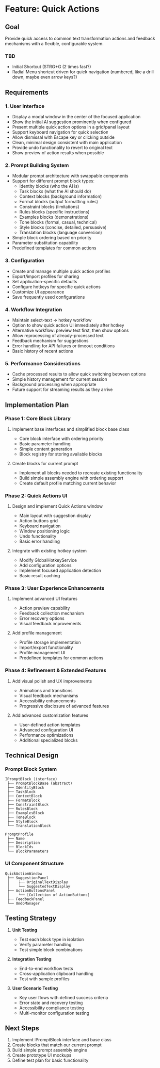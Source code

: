 # Feature: Quick Actions

## Goal
Provide quick access to common text transformation actions and feedback mechanisms with a flexible, configurable system.

### TBD
- Initial Shortcut (STRG+G (2 times fast?)
- Radial Menu shortcut driven for quick navigation (numbered, like a drill down, maybe even arrow keys?)

## Requirements

### 1. User Interface
- Display a modal window in the center of the focused application
- Show the initial AI suggestion prominently when configured
- Present multiple quick action options in a grid/panel layout
- Support keyboard navigation for quick selection
- Allow dismissal with Escape key or clicking outside
- Clean, minimal design consistent with main application
- Provide undo functionality to revert to original text
- Show preview of action results when possible

### 2. Prompt Building System
- Modular prompt architecture with swappable components
- Support for different prompt block types:
  - Identity blocks (who the AI is)
  - Task blocks (what the AI should do)
  - Context blocks (background information)
  - Format blocks (output formatting rules)
  - Constraint blocks (limitations)
  - Rules blocks (specific instructions)
  - Examples blocks (demonstrations)
  - Tone blocks (formal, casual, technical)
  - Style blocks (concise, detailed, persuasive)
  - Translation blocks (language conversion)
- Simple block ordering based on priority
- Parameter substitution capability
- Predefined templates for common actions

### 3. Configuration
- Create and manage multiple quick action profiles
- Export/import profiles for sharing
- Set application-specific defaults
- Configure hotkeys for specific quick actions
- Customize UI appearance
- Save frequently used configurations

### 4. Workflow Integration
- Maintain select-text → hotkey workflow
- Option to show quick action UI immediately after hotkey
- Alternative workflow: preview text first, then show options
- Allow reprocessing of already-processed text
- Feedback mechanism for suggestions
- Error handling for API failures or timeout conditions
- Basic history of recent actions

### 5. Performance Considerations
- Cache processed results to allow quick switching between options
- Simple history management for current session
- Background processing when appropriate
- Future support for streaming results as they arrive

## Implementation Plan

### Phase 1: Core Block Library
1. Implement base interfaces and simplified block base class
   - Core block interface with ordering priority
   - Basic parameter handling
   - Simple content generation
   - Block registry for storing available blocks

2. Create blocks for current prompt
   - Implement all blocks needed to recreate existing functionality
   - Build simple assembly engine with ordering support
   - Create default profile matching current behavior

### Phase 2: Quick Actions UI
1. Design and implement Quick Actions window
   - Main layout with suggestion display
   - Action buttons grid
   - Keyboard navigation
   - Window positioning logic
   - Undo functionality
   - Basic error handling

2. Integrate with existing hotkey system
   - Modify GlobalHotkeyService
   - Add configuration options
   - Implement focused application detection
   - Basic result caching

### Phase 3: User Experience Enhancements
1. Implement advanced UI features
   - Action preview capability
   - Feedback collection mechanism
   - Error recovery options
   - Visual feedback improvements

2. Add profile management
   - Profile storage implementation
   - Import/export functionality
   - Profile management UI
   - Predefined templates for common actions

### Phase 4: Refinement & Extended Features
1. Add visual polish and UX improvements
   - Animations and transitions
   - Visual feedback mechanisms
   - Accessibility enhancements
   - Progressive disclosure of advanced features

2. Add advanced customization features
   - User-defined action templates
   - Advanced configuration UI
   - Performance optimizations
   - Additional specialized blocks

## Technical Design

### Prompt Block System
```
IPromptBlock (interface)
 ├── PromptBlockBase (abstract)
 ├── IdentityBlock
 ├── TaskBlock
 ├── ContextBlock 
 ├── FormatBlock
 ├── ConstraintBlock
 ├── RulesBlock
 ├── ExamplesBlock
 ├── ToneBlock
 ├── StyleBlock
 └── TranslationBlock

PromptProfile
 ├── Name
 ├── Description
 ├── BlockIds
 └── BlockParameters
```

### UI Component Structure
```
QuickActionWindow
 ├── SuggestionPanel
 │    ├── OriginalTextDisplay
 │    └── SuggestedTextDisplay
 ├── ActionButtonsPanel
 │    └── [Collection of ActionButtons]
 ├── FeedbackPanel
 └── UndoManager
```

## Testing Strategy
1. **Unit Testing**
   - Test each block type in isolation
   - Verify parameter handling
   - Test simple block combinations

2. **Integration Testing**
   - End-to-end workflow tests
   - Cross-application clipboard handling
   - Test with sample profiles

3. **User Scenario Testing**
   - Key user flows with defined success criteria
   - Error state and recovery testing
   - Accessibility compliance testing
   - Multi-monitor configuration testing

## Next Steps
1. Implement IPromptBlock interface and base class
2. Create blocks that match our current prompt
3. Build simple prompt assembly engine
4. Create prototype UI mockups
5. Define test plan for basic functionality

